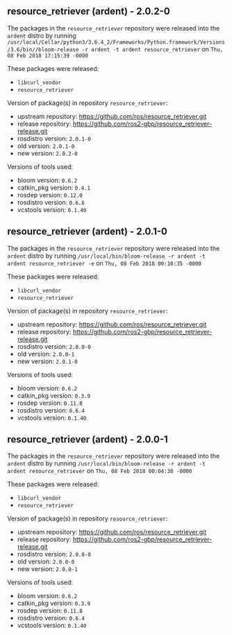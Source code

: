 ## resource_retriever (ardent) - 2.0.2-0

The packages in the `resource_retriever` repository were released into the `ardent` distro by running `/usr/local/Cellar/python3/3.6.4_2/Frameworks/Python.framework/Versions/3.6/bin//bloom-release -r ardent -t ardent resource_retriever` on `Thu, 08 Feb 2018 17:15:39 -0000`

These packages were released:
- `libcurl_vendor`
- `resource_retriever`

Version of package(s) in repository `resource_retriever`:

- upstream repository: https://github.com/ros/resource_retriever.git
- release repository: https://github.com/ros2-gbp/resource_retriever-release.git
- rosdistro version: `2.0.1-0`
- old version: `2.0.1-0`
- new version: `2.0.2-0`

Versions of tools used:

- bloom version: `0.6.2`
- catkin_pkg version: `0.4.1`
- rosdep version: `0.12.0`
- rosdistro version: `0.6.6`
- vcstools version: `0.1.40`


## resource_retriever (ardent) - 2.0.1-0

The packages in the `resource_retriever` repository were released into the `ardent` distro by running `/usr/local/bin/bloom-release -r ardent -t ardent resource_retriever -e` on `Thu, 08 Feb 2018 00:10:35 -0000`

These packages were released:
- `libcurl_vendor`
- `resource_retriever`

Version of package(s) in repository `resource_retriever`:

- upstream repository: https://github.com/ros/resource_retriever.git
- release repository: https://github.com/ros2-gbp/resource_retriever-release.git
- rosdistro version: `2.0.0-0`
- old version: `2.0.0-1`
- new version: `2.0.1-0`

Versions of tools used:

- bloom version: `0.6.2`
- catkin_pkg version: `0.3.9`
- rosdep version: `0.11.8`
- rosdistro version: `0.6.4`
- vcstools version: `0.1.40`


## resource_retriever (ardent) - 2.0.0-1

The packages in the `resource_retriever` repository were released into the `ardent` distro by running `/usr/local/bin/bloom-release -r ardent -t ardent resource_retriever` on `Thu, 08 Feb 2018 00:04:30 -0000`

These packages were released:
- `libcurl_vendor`
- `resource_retriever`

Version of package(s) in repository `resource_retriever`:

- upstream repository: https://github.com/ros/resource_retriever.git
- release repository: https://github.com/ros2-gbp/resource_retriever-release.git
- rosdistro version: `2.0.0-0`
- old version: `2.0.0-0`
- new version: `2.0.0-1`

Versions of tools used:

- bloom version: `0.6.2`
- catkin_pkg version: `0.3.9`
- rosdep version: `0.11.8`
- rosdistro version: `0.6.4`
- vcstools version: `0.1.40`


